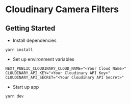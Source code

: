 # Cloudinary Camera Filters

## Getting Started
* Install dependencies

```
yarn install
```

* Set up environment variables

```
NEXT_PUBLIC_CLOUDINARY_CLOUD_NAME="<Your Cloud Name>"
CLOUDINARY_API_KEY="<Your Cloudinary API Key>"
CLOUDINARY_API_SECRET="<Your Cloudinary API Secret>"
```

* Start up app

```
yarn dev
```
